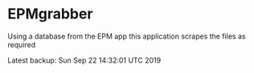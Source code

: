 # EPMgrabber
Using a database from the EPM app this application scrapes the files as required


Latest backup: Sun Sep 22 14:32:01 UTC 2019
